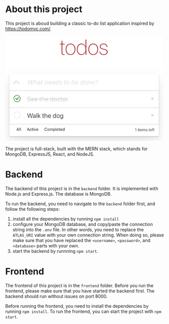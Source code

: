 # About this project

This project is aboud building a classic to-do list application inspired by https://todomvc.com/. 

<img src="./frontend/design/demo-1.png" width="500" />

The project is full-stack, built with the MERN stack, which stands for MongoDB, ExpressJS, React, and NodeJS. 

# Backend

The backend of this project is in the `backend` folder. It is implemented with Node.js and Express.js. The database is MongoDB.

To run the backend, you need to navigate to the `backend` folder first, and follow the following steps:

1. install all the dependencies by running `npm install`
2. configure your MongoDB database, and copy/paste the connection string into the `.env` file. In other words, you need to replace the `ATLAS_URI` value with your own connection string. When doing so, please make sure that you have replaced the `<username>`, `<password>`, and `<database>` parts with your own.
3. start the backend by runnning `npm start`.

# Frontend

The frontend of this project is in the `frontend` folder. Before you run the frontend, please make sure that you have started the backend first. The backend should run without issues on port 8000.

Before running the frontend, you need to install the dependencies by running `npm install`. To run the frontend, you can start the project with `npm start`.

